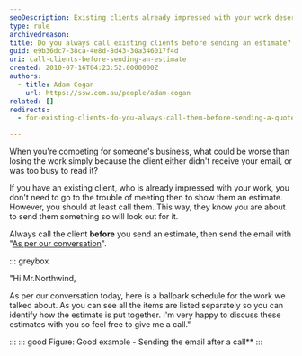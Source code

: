 ```yaml
---
seoDescription: Existing clients already impressed with your work deserve a personalized touch before sending estimates, ensuring they receive and review them promptly.
type: rule
archivedreason:
title: Do you always call existing clients before sending an estimate?
guid: e9b36dc7-38ca-4e8d-8d43-30a346017f4d
uri: call-clients-before-sending-an-estimate
created: 2010-07-16T04:23:52.0000000Z
authors:
  - title: Adam Cogan
    url: https://ssw.com.au/people/adam-cogan
related: []
redirects:
  - for-existing-clients-do-you-always-call-them-before-sending-a-quote

---
```


When you're competing for someone's business, what could be worse than losing the work simply because the client either didn't receive your email, or was too busy to read it? 

If you have an existing client, who is already impressed with your work, you don't need to go to the trouble of meeting then to show them an estimate. However, you should at least call them. This way, they know you are about to send them something so will look out for it.

Always call the client **before** you send an estimate, then send the email with "[As per our conversation](/as-per-our-conversation-emails)". 

<!--endintro-->

::: greybox

"Hi Mr.Northwind,

As per our conversation today, here is a ballpark schedule for the work we talked about. As you can see all the items are listed separately so you can identify how the estimate is put together. I'm very happy to discuss these estimates with you so feel free to give me a call."

:::
::: good
Figure: Good example - Sending the email after a call**
:::
